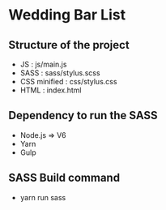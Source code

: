 # Wedding Bar List

## Structure of the project
- JS : js/main.js
- SASS : sass/stylus.scss
- CSS minified : css/stylus.css  
- HTML : index.html

## Dependency to run the SASS
- Node.js => V6
- Yarn
- Gulp

## SASS Build command
- yarn run sass
